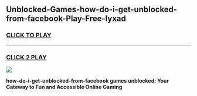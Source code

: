 
## Unblocked-Games-how-do-i-get-unblocked-from-facebook-Play-Free-lyxad
<h3>
<a href="https://premium76.site?title=how-do-i-get-unblocked-from-facebook&ref=23A">CLICK TO PLAY</a></h3>
<hr>

<h3>
<a href="https://premium76.site?title=how-do-i-get-unblocked-from-facebook&ref=23A">CLICK 2 PLAY</a>
  
</h3>

<a href="https://premium76.site?title=how-do-i-get-unblocked-from-facebook&ref=23A"><img src="https://clearcache.store/games.png"></a>


**how-do-i-get-unblocked-from-facebook games unblocked: Your Gateway to Fun and Accessible Online Gaming**
